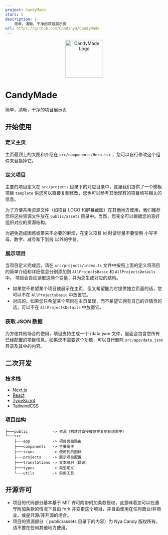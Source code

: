 ```yaml
---
project: CandyMade
stars: 5
description: |-
    简单，清晰，干净的项目展示页
url: https://github.com/Candinya/CandyMade
---
```


<div align="center">

<img src="./public/assets/logos/candymade.svg" width="120" height="120" alt="CandyMade Logo"/>

</div>

# CandyMade

简单，清晰，干净的项目展示页

## 开始使用

### 定义主页

主页最顶上的大图和介绍在 `src/components/Hero.tsx` ，您可以自行修改这个组件来替换掉它。

### 定义项目

主要的项目定义在 `src/projects` 目录下的对应目录中，这里我们提供了一个模板项目 `template` 供您可以直接复制修改，您也可以参考其他现有的项目填写相关的信息。

为了方便共用资源文件（如项目 LOGO 和屏幕截图）在其他地方使用，我们推荐您将这些资源文件放在 `public/assets` 目录中。当然，您完全可以根据您的喜好组织对应的资源结构。

为避免造成困惑或带来不必要的麻烦，在定义项目 id 时请尽量不要使用 小写字母、数字、减号和下划线 以外的字符。

### 展示项目

当项目定义完成后，请在 `src/projects/index.ts` 文件中按照上面的定义将项目的简单介绍和详细信息分别添加到 `AllProjectsBasic` 和 `AllProjectsDetails` 中。
项目会自动读取这两个变量，并为您生成对应的结构。

- 如果您不希望某个项目被展示在主页，但又希望能为它提供独立页面的话，您可以不在 `AllProjectsBasic` 中放置它。
- 对应的，如果您只希望某个项目在主页呈现，而不希望它拥有自己的详情页的话，可以不在 `AllProjectsDetails` 中放置它。

### 获取 JSON 数据

为方便其他场合的使用，项目支持生成一个 /data.json 文件，里面会包含您所有已经配置的项目信息。如果您不需要这个功能，可以自行删除 `src/app/data.json` 目录及其中的内容。

## 二次开发

### 技术栈

- [Next.js](https://nextjs.org/)
- [React](https://react.dev/)
- [TypeScript](https://www.typescriptlang.org/)
- [TailwindCSS](https://tailwindcss.com/)

### 项目结构

```
├───public           -> 资源（构建时直接被原样复制到结果中）
└───src
    ├───app          -> 项目页面路由
    ├───components   -> 主要组件
    ├───icons        -> 使用到的图标
    ├───projects     -> 展示项目配置
    ├───translations -> 文本映射（翻译）
    ├───types        -> 类型定义
    └───utils        -> 实用工具
```

## 开源许可

- 项目的代码部分基本基于 MIT 许可附带附加条款授权，这意味着您可以在遵守附加条款的情况下自由 fork 并变更这个项目，并自由使用在任何商业/非商业，或是开源/非开源的场合。
- 项目的资源部分（ public/assets 目录下的内容）为 Nya Candy 版权所有，请不要在任何其他地方使用。

